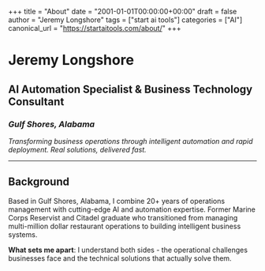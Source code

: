 +++
title = "About"
date = "2001-01-01T00:00:00+00:00"
draft = false
author = "Jeremy Longshore"
tags = ["start ai tools"]
categories = ["AI"]
canonical_url = "https://startaitools.com/about/"
+++

<h1 id="jeremy-longshore">Jeremy Longshore</h1>
<h2 id="ai-automation-specialist--business-technology-consultant">AI Automation Specialist &amp; Business Technology Consultant</h2>
<h3 id="gulf-shores-alabama"><em>Gulf Shores, Alabama</em></h3>
<p><em>Transforming business operations through intelligent automation and rapid deployment. Real solutions, delivered fast.</em></p>
<hr/>
<h2 id="background">Background</h2>
<p>Based in Gulf Shores, Alabama, I combine 20+ years of operations management with cutting-edge AI and automation expertise. Former Marine Corps Reservist and Citadel graduate who transitioned from managing multi-million dollar restaurant operations to building intelligent business systems.</p>
<p><strong>What sets me apart</strong>: I understand both sides - the operational challenges businesses face and the technical solutions that actually solve them.</p>
